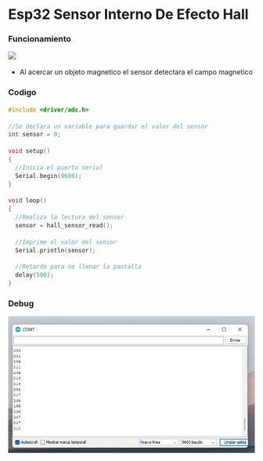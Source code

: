 # Esp32 Sensor Interno De Efecto Hall

### Funcionamiento
![](https://github.com/IDiegoUlises/Esp32-Sensor-Interno-De-Efecto-Hall/blob/main/Images/Esp32-Sensor-Hall-Interno.gif)
* Al acercar un objeto magnetico el sensor detectara el campo magnetico

### Codigo
```c++
#include <driver/adc.h>

//Se declara un variable para guardar el valor del sensor
int sensor = 0;

void setup() 
{
  //Inicia el puerto serial
  Serial.begin(9600);
}

void loop() 
{
  //Realiza la lectura del sensor
  sensor = hall_sensor_read();

  //Imprime el valor del sensor
  Serial.println(sensor);
  
  //Retardo para no llenar la pantalla
  delay(500);
}
```

### Debug
<img src="https://github.com/IDiegoUlises/Esp32-Sensor-Interno-De-Efecto-Hall/blob/main/Images/Puerto-Serial.png" />
